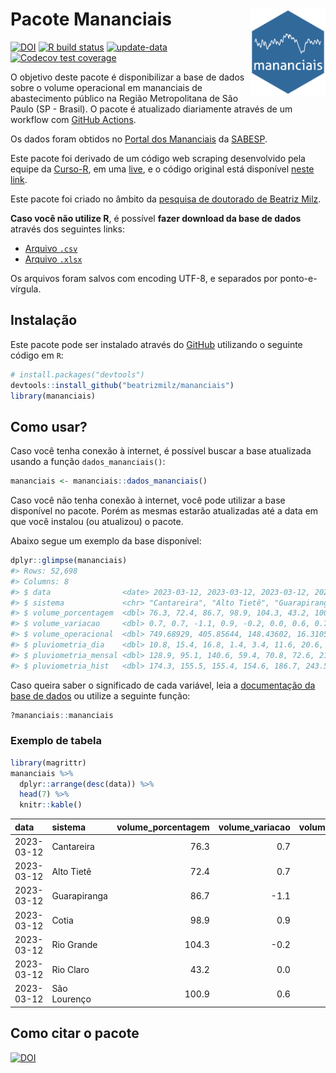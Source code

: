 
<!-- README.md is generated from README.Rmd. Please edit that file -->

# Pacote Mananciais <img src="man/figures/hexlogo.png" align="right" width = "120px"/>

<!-- badges: start -->

[![DOI](https://zenodo.org/badge/DOI/10.5281/zenodo.4733056.svg)](https://doi.org/10.5281/zenodo.4733056)
[![R build
status](https://github.com/beatrizmilz/mananciais/workflows/R-CMD-check/badge.svg)](https://github.com/beatrizmilz/mananciais/actions)
[![update-data](https://github.com/beatrizmilz/mananciais/actions/workflows/2-update_data.yaml/badge.svg)](https://github.com/beatrizmilz/mananciais/actions/workflows/2-update_data.yaml)
[![Codecov test
coverage](https://codecov.io/gh/beatrizmilz/mananciais/branch/master/graph/badge.svg)](https://codecov.io/gh/beatrizmilz/mananciais?branch=master)
<!-- badges: end -->

O objetivo deste pacote é disponibilizar a base de dados sobre o volume
operacional em mananciais de abastecimento público na Região
Metropolitana de São Paulo (SP - Brasil). O pacote é atualizado
diariamente através de um workflow com [GitHub
Actions](https://github.com/beatrizmilz/mananciais/actions).

Os dados foram obtidos no [Portal dos
Mananciais](http://mananciais.sabesp.com.br/Situacao) da
[SABESP](http://site.sabesp.com.br/site/Default.aspx).

Este pacote foi derivado de um código web scraping desenvolvido pela
equipe da [Curso-R](https://www.curso-r.com/), em uma
[live](https://youtu.be/jvZIxrMmOcQ), e o código original está
disponível [neste
link](https://github.com/curso-r/lives/blob/master/drafts/20200730_scraper_sabesp.R).

Este pacote foi criado no âmbito da [pesquisa de doutorado de Beatriz
Milz](https://beatrizmilz.github.io/tese/).

**Caso você não utilize R**, é possível **fazer download da base de
dados** através dos seguintes links:

- [Arquivo
  `.csv`](https://github.com/beatrizmilz/mananciais/raw/master/inst/extdata/mananciais.csv)
- [Arquivo
  `.xlsx`](https://github.com/beatrizmilz/mananciais/blob/master/inst/extdata/mananciais.xlsx?raw=true)

Os arquivos foram salvos com encoding UTF-8, e separados por
ponto-e-vírgula.

## Instalação

Este pacote pode ser instalado através do [GitHub](https://github.com/)
utilizando o seguinte código em `R`:

``` r
# install.packages("devtools")
devtools::install_github("beatrizmilz/mananciais")
library(mananciais)
```

## Como usar?

Caso você tenha conexão à internet, é possível buscar a base atualizada
usando a função `dados_mananciais()`:

``` r
mananciais <- mananciais::dados_mananciais() 
```

Caso você não tenha conexão à internet, você pode utilizar a base
disponível no pacote. Porém as mesmas estarão atualizadas até a data em
que você instalou (ou atualizou) o pacote.

Abaixo segue um exemplo da base disponível:

``` r
dplyr::glimpse(mananciais)
#> Rows: 52,698
#> Columns: 8
#> $ data                <date> 2023-03-12, 2023-03-12, 2023-03-12, 2023-03-12, 2…
#> $ sistema             <chr> "Cantareira", "Alto Tietê", "Guarapiranga", "Cotia…
#> $ volume_porcentagem  <dbl> 76.3, 72.4, 86.7, 98.9, 104.3, 43.2, 100.9, 75.6, …
#> $ volume_variacao     <dbl> 0.7, 0.7, -1.1, 0.9, -0.2, 0.0, 0.6, 0.7, 0.7, 2.5…
#> $ volume_operacional  <dbl> 749.68929, 405.85644, 148.43602, 16.31059, 117.014…
#> $ pluviometria_dia    <dbl> 10.8, 15.4, 16.8, 1.4, 3.4, 11.6, 20.6, 13.6, 29.6…
#> $ pluviometria_mensal <dbl> 128.9, 95.1, 140.6, 59.4, 70.8, 72.6, 213.4, 118.1…
#> $ pluviometria_hist   <dbl> 174.3, 155.5, 155.4, 154.6, 186.7, 243.5, 196.8, 1…
```

Caso queira saber o significado de cada variável, leia a [documentação
da base de
dados](https://beatrizmilz.github.io/mananciais/reference/mananciais.html)
ou utilize a seguinte função:

``` r
?mananciais::mananciais
```

### Exemplo de tabela

``` r
library(magrittr)
mananciais %>% 
  dplyr::arrange(desc(data)) %>% 
  head(7) %>%
  knitr::kable()
```

| data       | sistema      | volume_porcentagem | volume_variacao | volume_operacional | pluviometria_dia | pluviometria_mensal | pluviometria_hist |
|:-----------|:-------------|-------------------:|----------------:|-------------------:|-----------------:|--------------------:|------------------:|
| 2023-03-12 | Cantareira   |               76.3 |             0.7 |          749.68929 |             10.8 |               128.9 |             174.3 |
| 2023-03-12 | Alto Tietê   |               72.4 |             0.7 |          405.85644 |             15.4 |                95.1 |             155.5 |
| 2023-03-12 | Guarapiranga |               86.7 |            -1.1 |          148.43602 |             16.8 |               140.6 |             155.4 |
| 2023-03-12 | Cotia        |               98.9 |             0.9 |           16.31059 |              1.4 |                59.4 |             154.6 |
| 2023-03-12 | Rio Grande   |              104.3 |            -0.2 |          117.01496 |              3.4 |                70.8 |             186.7 |
| 2023-03-12 | Rio Claro    |               43.2 |             0.0 |            5.90815 |             11.6 |                72.6 |             243.5 |
| 2023-03-12 | São Lourenço |              100.9 |             0.6 |           89.61705 |             20.6 |               213.4 |             196.8 |

## Como citar o pacote

[![DOI](https://zenodo.org/badge/DOI/10.5281/zenodo.4733056.svg)](https://doi.org/10.5281/zenodo.4733056)
